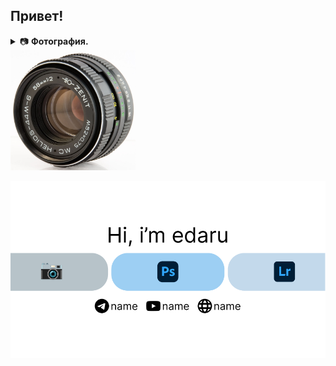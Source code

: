## Привет!
<div align='left' id="Фотография">
    <details>
        <summary align="left">📷 <strong>Фотография.</strong></summary>
        <ul align="left">
            <li>🔭 I am currently working on both soft and hard skills.</li>
            <li>🌱 I am currently studying</li>
            <li>👯 I will be happy to join your projects!</li>
            <li>🤔 I would be very grateful if you would join me.</li>
            <li>😄 Pronouns: <code>[Nikita, Nikitos, Nik, Naivrick]</code></li>
            <li>⚡ Fun fact: <strong>I'm a red-haired person.</strong></li>
        </ul>
    </details>
</div>

<img src="https://github.com/eddaru/ed_gif/blob/main/985c70c60d24e640da55fa004fbe8efb.jpg" width="200">


![](https://github.com/eddaru/ed_gif/blob/main/Flow%204%40512p-25fps.gif)
<!--
**eddaru/eddaru** is a ✨ _special_ ✨ repository because its `README.md` (this file) appears on your GitHub profile.

Here are some ideas to get you started:

- 🔭 I’m currently working on ...
- 🌱 I’m currently learning ...
- 👯 I’m looking to collaborate on ...
- 🤔 I’m looking for help with ...
- 💬 Ask me about ...
- 📫 How to reach me: ...
- 😄 Pronouns: ...
- ⚡ Fun fact: ...
-->
